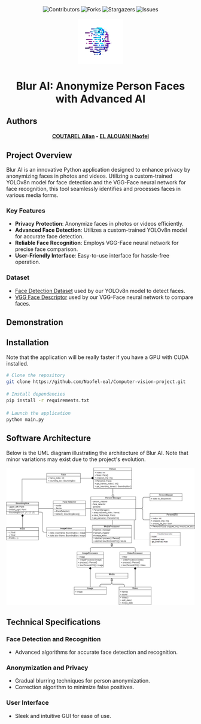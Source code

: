 <div align="center">
    <img src="https://img.shields.io/github/stars/naofel-eal/Computer-vision-project.svg?style=for-the-badge" alt="Contributors">
    <img src="https://img.shields.io/github/stars/naofel-eal/Computer-vision-project.svg?style=for-the-badge" alt="Forks">
    <img src="https://img.shields.io/github/stars/naofel-eal/Computer-vision-project.svg?style=for-the-badge" alt="Stargazers">
    <img src="https://img.shields.io/github/stars/naofel-eal/Computer-vision-project.svg?style=for-the-badge" alt="Issues">
</div>

<br />
<div align="center">
  <a href="https://github.com/Naofel-eal/Computer-vision-project/blob/main/resources/logo.png">
    <img src="resources/logo.png" alt="Logo" width="120">
  </a>

  <h1 align="center">Blur AI: Anonymize Person Faces with Advanced AI</h1>
</div>

## Authors
<div align="center">
<h4>
<a href="https://github.com/a-coutarel">COUTAREL Allan</a> - <a href="https://github.com/Naofel-eal">EL ALOUANI Naofel</a>
</h4>
</div>

## Project Overview
Blur AI is an innovative Python application designed to enhance privacy by anonymizing faces in photos and videos. Utilizing a custom-trained YOLOv8n model for face detection and the VGG-Face neural network for face recognition, this tool seamlessly identifies and processes faces in various media forms.

### Key Features
- **Privacy Protection**: Anonymize faces in photos or videos efficiently.
- **Advanced Face Detection**: Utilizes a custom-trained YOLOv8n model for accurate face detection.
- **Reliable Face Recognition**: Employs VGG-Face neural network for precise face comparison.
- **User-Friendly Interface**: Easy-to-use interface for hassle-free operation.

### Dataset
- [Face Detection Dataset](https://www.kaggle.com/datasets/fareselmenshawii/face-detection-dataset/data) used by our YOLOv8n model to detect faces.
- [VGG Face Descriptor](https://www.robots.ox.ac.uk/~vgg/software/vgg_face/) used by our VGG-Face neural network to compare faces.

## Demonstration


## Installation
Note that the application will be really faster if you have a GPU with CUDA installed.

```bash
# Clone the repository
git clone https://github.com/Naofel-eal/Computer-vision-project.git

# Install dependencies
pip install -r requirements.txt

# Launch the application
python main.py
```

## Software Architecture
Below is the UML diagram illustrating the architecture of Blur AI. Note that minor variations may exist due to the project's evolution.

![UML Architecture Diagram](./resources/UML_diagram.png)

## Technical Specifications
### Face Detection and Recognition
- Advanced algorithms for accurate face detection and recognition.

### Anonymization and Privacy
- Gradual blurring techniques for person anonymization.
- Correction algorithm to minimize false positives.

### User Interface
- Sleek and intuitive GUI for ease of use.
